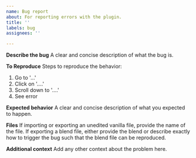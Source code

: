 ```yaml
---
name: Bug report
about: For reporting errors with the plugin.
title: ''
labels: bug
assignees: ''

---
```


**Describe the bug**
A clear and concise description of what the bug is.

**To Reproduce**
Steps to reproduce the behavior:
1. Go to '...'
2. Click on '....'
3. Scroll down to '....'
4. See error

**Expected behavior**
A clear and concise description of what you expected to happen.

**Files**
If importing or exporting an unedited vanilla file, provide the name of the file. If exporting a blend file, either provide the blend or describe exactly how to trigger the bug such that the blend file can be reproduced.

**Additional context**
Add any other context about the problem here.
